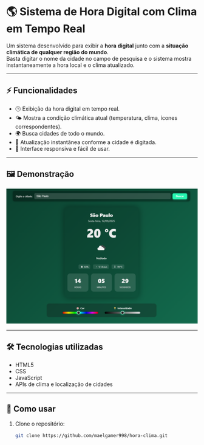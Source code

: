 # 🌎 Sistema de Hora Digital com Clima em Tempo Real

Um sistema desenvolvido para exibir a **hora digital** junto com a **situação climática de qualquer região do mundo**.  
Basta digitar o nome da cidade no campo de pesquisa e o sistema mostra instantaneamente a hora local e o clima atualizado.

---

## ⚡ Funcionalidades

- 🕒 Exibição da hora digital em tempo real.
- 🌤️ Mostra a condição climática atual (temperatura, clima, ícones correspondentes).
- 🌍 Busca cidades de todo o mundo.
- 🔄 Atualização instantânea conforme a cidade é digitada.
- 📱 Interface responsiva e fácil de usar.

---

## 🖼️ Demonstração

<p align="center">
  <img src="images/hora+clima.png" alt="Demo do sistema" width="600">
</p>

---

## 🛠️ Tecnologias utilizadas

- HTML5  
- CSS
- JavaScript  
- APIs de clima e localização de cidades  

---

## 🚀 Como usar

1. Clone o repositório:
   ```bash
   git clone https://github.com/maelgamer998/hora-clima.git
